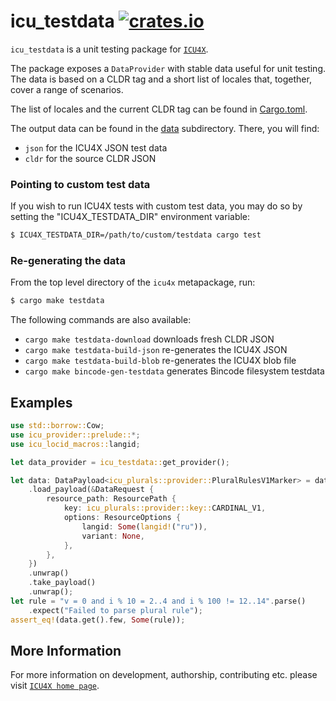 # icu_testdata [![crates.io](https://img.shields.io/crates/v/icu_testdata)](https://crates.io/crates/icu_testdata)

`icu_testdata` is a unit testing package for [`ICU4X`].

The package exposes a `DataProvider` with stable data useful for unit testing. The data is
based on a CLDR tag and a short list of locales that, together, cover a range of scenarios.

The list of locales and the current CLDR tag can be found in [Cargo.toml](./Cargo.toml).

The output data can be found in the [data](./data/) subdirectory. There, you will find:

- `json` for the ICU4X JSON test data
- `cldr` for the source CLDR JSON

### Pointing to custom test data

If you wish to run ICU4X tests with custom test data, you may do so by setting the "ICU4X_TESTDATA_DIR" environment variable:

```bash
$ ICU4X_TESTDATA_DIR=/path/to/custom/testdata cargo test
```

### Re-generating the data

From the top level directory of the `icu4x` metapackage, run:

```bash
$ cargo make testdata
```

The following commands are also available:

- `cargo make testdata-download` downloads fresh CLDR JSON
- `cargo make testdata-build-json` re-generates the ICU4X JSON
- `cargo make testdata-build-blob` re-generates the ICU4X blob file
- `cargo make bincode-gen-testdata` generates Bincode filesystem testdata

## Examples

```rust
use std::borrow::Cow;
use icu_provider::prelude::*;
use icu_locid_macros::langid;

let data_provider = icu_testdata::get_provider();

let data: DataPayload<icu_plurals::provider::PluralRulesV1Marker> = data_provider
    .load_payload(&DataRequest {
        resource_path: ResourcePath {
            key: icu_plurals::provider::key::CARDINAL_V1,
            options: ResourceOptions {
                langid: Some(langid!("ru")),
                variant: None,
            },
        },
    })
    .unwrap()
    .take_payload()
    .unwrap();
let rule = "v = 0 and i % 10 = 2..4 and i % 100 != 12..14".parse()
    .expect("Failed to parse plural rule");
assert_eq!(data.get().few, Some(rule));
```

[`ICU4X`]: ../icu/index.html

## More Information

For more information on development, authorship, contributing etc. please visit [`ICU4X home page`](https://github.com/unicode-org/icu4x).
